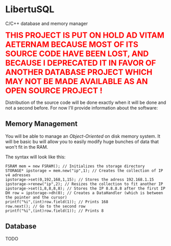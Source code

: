 # LibertuSQL
C/C++ database and memory manager

<strong style="color:red; font-size: 24px;">THIS PROJECT IS PUT ON HOLD AD VITAM AETERNAM BECAUSE MOST OF ITS SOURCE CODE HAVE BEEN LOST, AND BECAUSE I DEPRECATED IT IN FAVOR OF ANOTHER DATABASE PROJECT WHICH MAY NOT BE MADE AVAILABLE AS AN OPEN SOURCE PROJECT !</strong>

Distribution of the source code will be done exactly when it will be done and not a second before. For now I'll provide information about the software:

## Memory Management

You will be able to manage an *Object-Oriented* on disk memory system. It will be basic bu will allow you to easily modify huge bunches of data that won't fit in the RAM.

The syntax will look like this:

	FSRAM mem = new FSRAM(); // Initializes the storage directory
	STORAGE* ipstorage = mem.new("ip",1); // Creates the collection of IP v4 adresses
	ipstorage->set(0,192,168,1,15); // Stores the adress 192.168.1.15
	ipstorage->renew("ip",2); // Resizes the collection to fit another IP
	ipstorage->set(1,8,8,8,8); // Stores the IP 8.8.8.8 after the first IP
	DH row = ipstorage->dh(0); // Creates a DataHandler (which is between the pointer and the cursor)
	printf("%i",(int)row.field(1)); // Prints 168
	row.next(); // Go to the second row
	printf("%i",(int)row.field(1)); // Prints 8
	
## Database

TODO
